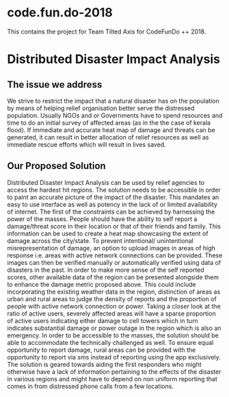 # code.fun.do-2018
This contains the project for Team Tilted Axis for CodeFunDo ++ 2018.

# Distributed Disaster Impact Analysis

## The issue we address
We strive to restrict the impact that a natural disaster has on the population by means of helping relief organisation better serve the distressed population. Usually NGOs and or Governments have to spend resources and time to do an initial survey of affected areas (as in the the case of kerala flood). If immediate and accurate heat map of damage and threats can be generated, it can result in better allocation of relief resources as well as immediate rescue efforts which will result in lives saved.

## Our Proposed Solution
Distributed Disaster Impact Analysis can be used by relief agencies to access the hardest hit regions. The solution needs to be accessible in order to paint an accurate picture of the impact of the disaster. This mandates an easy to use interface as well as potency in the lack of or limited availability of internet. The first of the constraints can be achieved by harnessing the power of the masses. People should have the ability to self report a damage/threat score in their location or that of their friends and family. This information can be used to create a heat map showcasing the extent of damage across the city/state. To prevent intentional/ unintentional misrepresentation of damage, an option to upload images in areas of high response i.e. areas with active network connections can be provided. These images can then be verified manually or automatically verified using data of disasters in the past. 
In order to make more sense of the self reported scores, other available data of the region can be presented alongside them to enhance the damage metric proposed above. This could include incorporating the existing weather data in the region, distinction of areas as urban and rural areas to judge the density of reports and the proportion of people with active network connection or power. Taking a closer look at the ratio of active users, severely affected areas will have a sparse proportion of active users indicating either damage to cell towers which in turn indicates substantial damage or power outage in the region which is also an emergency. 
In order to be accessible to the masses, the solution should be able to accommodate the technically challenged as well. To ensure equal opportunity to report damage, rural areas can be provided with the opportunity to report via sms instead of reporting using the app exclusively. 
The solution is geared towards aiding the first responders who might otherwise have a lack of information pertaining to the effects of the disaster in various regions and might have to depend on non uniform reporting that comes in from distressed phone calls from a few locations. 
